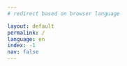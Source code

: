 ```yaml
---
# redirect based on browser language

layout: default
permalink: /
language: en
index: -1
nav: false
---
```


<script>
var [lang, locale] = (((navigator.userLanguage || navigator.language).replace('-', '_')).toLowerCase()).split('_');
if (lang == 'en') {
  window.location = '/about_en';
}
else {
    window.location = '/about';
}
</script>

